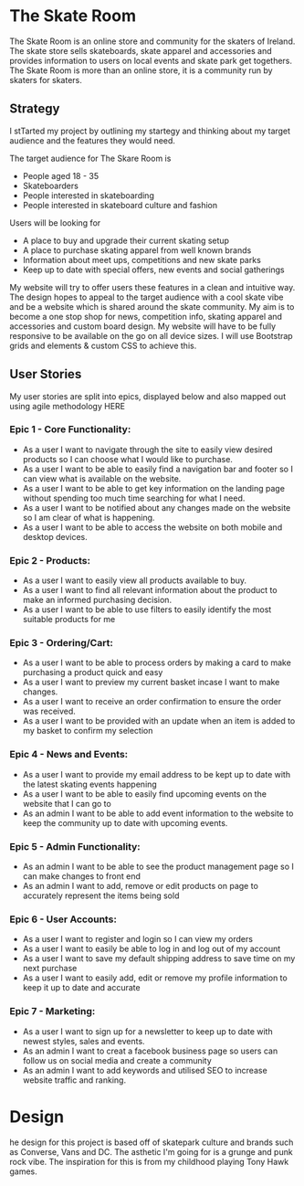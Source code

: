 # The Skate Room

The Skate Room is an online store and community for the skaters of Ireland. The skate store sells skateboards, skate apparel and accessories and provides information to users on local events and skate park get togethers. The Skate Room is more than an online store, it is a community run by skaters for skaters.

## Strategy

I stTarted my project by outlining my startegy and thinking about my target audience and the features they would need.

The target audience for The Skare Room is 

- People aged 18 - 35
- Skateboarders
- People interested in skateboarding 
- People interested in skateboard culture and fashion

Users will be looking for

- A place to buy and upgrade their current skating setup
- A place to purchase skating apparel from well known brands
- Information about meet ups, competitions and new skate parks
- Keep up to date with special offers, new events and social gatherings

My website will try to offer users these features in a clean and intuitive way. The design hopes to appeal to the target audience with a cool skate vibe and be a website which is shared around the skate community. My aim is to become a one stop shop for news, competition info, skating apparel and accessories and custom board design. My website will have to be fully responsive to be available on the go on all device sizes. I will use Bootstrap grids and elements & custom CSS to achieve this.

## User Stories

My user stories are split into epics, displayed below and also mapped out using agile methodology HERE

### Epic 1 - Core Functionality:

- As a user I want to navigate through the site to easily view desired products so I can choose what I would like to purchase.
- As a user I want to be able to easily find a navigation bar and footer so I can view what is available on the website.
- As a user I want to be able to get key information on the landing page without spending too much time searching for what I need.
- As a user I want to be notified about any changes made on the website so I am clear of what is happening.
- As a user I want to be able to access the website on both mobile and desktop devices.

### Epic 2 - Products:

- As a user I want to easily view all products available to buy.
- As a user I want to find all relevant information about the product to make an informed purchasing decision.
- As a user I want to be able to use filters to easily identify the most suitable products for me

### Epic 3 - Ordering/Cart:

- As a user I want to be able to process orders by making a card to make purchasing a product quick and easy
- As a user I want to preview my current basket incase I want to make changes.
- As a user I want to receive an order confirmation to ensure the order was received.
- As a user I want to be provided with an update when an item is added to my basket to confirm my selection

### Epic 4 - News and Events:

- As a user I want to provide my email address to be kept up to date with the latest skating events happening
- As a user I want to be able to easily find upcoming events on the website that I can go to
- As an admin I want to be able to add event information to the website to keep the community up to date with upcoming events.

### Epic 5 - Admin Functionality:

- As an admin I want to be able to see the product management page so I can make changes to front end
- As an admin I want to add, remove or edit products on page to accurately represent the items being sold

### Epic 6 - User Accounts:

- As a user I want to register and login so I can view my orders
- As a user I want to easily be able to log in and log out of my account
- As a user I want to save my default shipping address to save time on my next purchase
- As a user I want to easily add, edit or remove my profile information to keep it up to date and accurate

### Epic 7 - Marketing:

- As a user I want to sign up for a newsletter to keep up to date with newest styles, sales and events.
- As an admin I want to creat a facebook business page so users can follow us on social media and create a community
- As an admin I want to add keywords and utilised SEO to increase website traffic and ranking.

# Design

he design for this project is based off of skatepark culture and brands such as Converse, Vans and DC. The asthetic I'm going for is a grunge and punk rock vibe. The inspiration for this is from my childhood playing Tony Hawk games. 